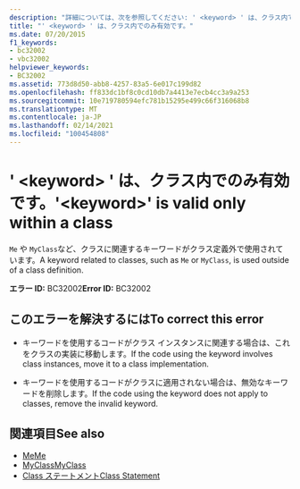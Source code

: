```yaml
---
description: "詳細については、次を参照してください: ' <keyword> ' は、クラス内でのみ有効です。"
title: "' <keyword> ' は、クラス内でのみ有効です。"
ms.date: 07/20/2015
f1_keywords:
- bc32002
- vbc32002
helpviewer_keywords:
- BC32002
ms.assetid: 773d8d50-abb8-4257-83a5-6e017c199d82
ms.openlocfilehash: ff833dc1bf8c0cd10db7a4413e7ecb4cc3a9a253
ms.sourcegitcommit: 10e719780594efc781b15295e499c66f316068b8
ms.translationtype: MT
ms.contentlocale: ja-JP
ms.lasthandoff: 02/14/2021
ms.locfileid: "100454808"
---
```

# <a name="keyword-is-valid-only-within-a-class"></a><span data-ttu-id="56049-103">' \<keyword> ' は、クラス内でのみ有効です。</span><span class="sxs-lookup"><span data-stu-id="56049-103">'\<keyword>' is valid only within a class</span></span>

<span data-ttu-id="56049-104">`Me` や `MyClass`など、クラスに関連するキーワードがクラス定義外で使用されています。</span><span class="sxs-lookup"><span data-stu-id="56049-104">A keyword related to classes, such as `Me` or `MyClass`, is used outside of a class definition.</span></span>  
  
 <span data-ttu-id="56049-105">**エラー ID:** BC32002</span><span class="sxs-lookup"><span data-stu-id="56049-105">**Error ID:** BC32002</span></span>  
  
## <a name="to-correct-this-error"></a><span data-ttu-id="56049-106">このエラーを解決するには</span><span class="sxs-lookup"><span data-stu-id="56049-106">To correct this error</span></span>  
  
- <span data-ttu-id="56049-107">キーワードを使用するコードがクラス インスタンスに関連する場合は、これをクラスの実装に移動します。</span><span class="sxs-lookup"><span data-stu-id="56049-107">If the code using the keyword involves class instances, move it to a class implementation.</span></span>  
  
- <span data-ttu-id="56049-108">キーワードを使用するコードがクラスに適用されない場合は、無効なキーワードを削除します。</span><span class="sxs-lookup"><span data-stu-id="56049-108">If the code using the keyword does not apply to classes, remove the invalid keyword.</span></span>  
  
## <a name="see-also"></a><span data-ttu-id="56049-109">関連項目</span><span class="sxs-lookup"><span data-stu-id="56049-109">See also</span></span>

- [<span data-ttu-id="56049-110">Me</span><span class="sxs-lookup"><span data-stu-id="56049-110">Me</span></span>](../programming-guide/program-structure/me-my-mybase-and-myclass.md#me)
- [<span data-ttu-id="56049-111">MyClass</span><span class="sxs-lookup"><span data-stu-id="56049-111">MyClass</span></span>](../programming-guide/program-structure/me-my-mybase-and-myclass.md#myclass)
- [<span data-ttu-id="56049-112">Class ステートメント</span><span class="sxs-lookup"><span data-stu-id="56049-112">Class Statement</span></span>](../language-reference/statements/class-statement.md)
